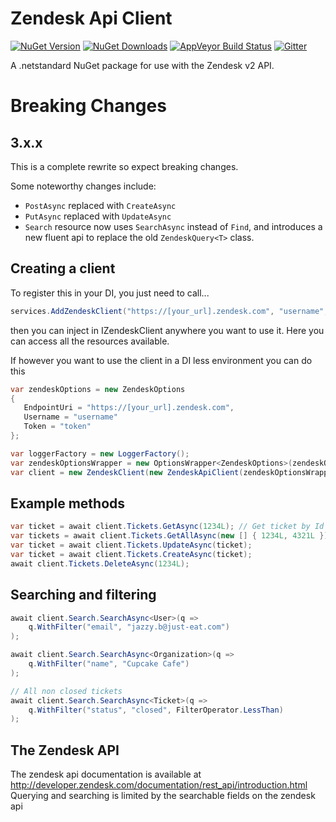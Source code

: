 # Zendesk Api Client
[![NuGet Version](https://img.shields.io/nuget/vpre/ZendeskApi.Client.svg?style=flat-square)](https://www.nuget.org/packages/ZendeskApi.Client)
[![NuGet Downloads](https://img.shields.io/nuget/dt/ZendeskApi.Client.svg?style=flat-square)](https://www.nuget.org/packages/ZendeskApi.Client)
[![AppVeyor Build Status](https://img.shields.io/appveyor/ci/justeattech/zendeskapiclient/master.svg?style=flat-square)](https://ci.appveyor.com/project/justeattech/zendeskapiclient)
[![Gitter](https://img.shields.io/gitter/room/justeat/ZendeskApiClient.svg?style=flat-square)](https://gitter.im/justeat/ZendeskApiClient)


A .netstandard NuGet package for use with the  Zendesk v2 API.

# Breaking Changes

## 3.x.x
This is a complete rewrite so expect breaking changes.

Some noteworthy changes include:
- `PostAsync` replaced with `CreateAsync`
- `PutAsync` replaced with `UpdateAsync`
- `Search` resource now uses `SearchAsync` instead of `Find`, and introduces a new fluent api to replace the old `ZendeskQuery<T>` class.


## Creating a client
To register this in your DI, you just need to call...
```c#
services.AddZendeskClient("https://[your_url].zendesk.com", "username", "token");
```
then you can inject in IZendeskClient anywhere you want to use it. Here you can access all the resources available.

If however you want to use the client in a DI less environment you can do this

```c#
var zendeskOptions = new ZendeskOptions
{
   EndpointUri = "https://[your_url].zendesk.com",
   Username = "username"
   Token = "token"
};

var loggerFactory = new LoggerFactory();
var zendeskOptionsWrapper = new OptionsWrapper<ZendeskOptions>(zendeskOptions);
var client = new ZendeskClient(new ZendeskApiClient(zendeskOptionsWrapper), loggerFactory.CreateLogger<ZendeskClient>());
```

## Example methods
```c#
var ticket = await client.Tickets.GetAsync(1234L); // Get ticket by Id
var tickets = await client.Tickets.GetAllAsync(new [] { 1234L, 4321L }); // 
var ticket = await client.Tickets.UpdateAsync(ticket);
var ticket = await client.Tickets.CreateAsync(ticket);
await client.Tickets.DeleteAsync(1234L);
```

## Searching and filtering
```c#
await client.Search.SearchAsync<User>(q => 
    q.WithFilter("email", "jazzy.b@just-eat.com")
);

await client.Search.SearchAsync<Organization>(q => 
    q.WithFilter("name", "Cupcake Cafe")
);

// All non closed tickets
await client.Search.SearchAsync<Ticket>(q => 
    q.WithFilter("status", "closed", FilterOperator.LessThan)
);
```

## The Zendesk API

The zendesk api documentation is available at http://developer.zendesk.com/documentation/rest_api/introduction.html
Querying and searching is limited by the searchable fields on the zendesk api


